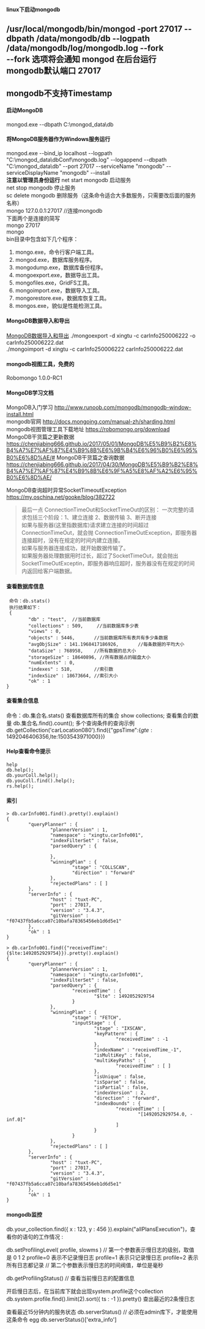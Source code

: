 #### linux下启动mongodb
/usr/local/mongodb/bin/mongod  -port 27017 --dbpath /data/mongodb/db --logpath /data/mongodb/log/mongodb.log --fork  
--fork 选项将会通知 mongod 在后台运行  
mongodb默认端口 27017  
--------------------------------------------------------------------------------------
mongodb不支持Timestamp
--------------------------------------------------------------------------------------
#### 启动MongoDB
mongod.exe --dbpath C:\mongod_data\db
#### 将MongoDB服务器作为Windows服务运行
mongod.exe --bind_ip localhost --logpath "C:\mongod_data\dbConf\mongodb.log" --logappend --dbpath "C:\mongod_data\db" --port 27017 --serviceName "mongodb" --serviceDisplayName "mongodb" --install  
**注意以管理员身份运行**
net start mongodb  启动服务  
net stop mongodb   停止服务  
sc delete mongodb   删除服务（这条命令适合大多数服务，只需要改后面的服务名称）  
mongo 127.0.0.1:27017 //连接mongodb  
下面两个是连接的简写  
mongo 27017  
mongo  
bin目录中包含如下几个程序：
1. mongo.exe，命令行客户端工具。  
2. mongod.exe，数据库服务程序。  
3. mongodump.exe，数据库备份程序。  
4. mongoexport.exe，数据导出工具。  
5. mongofiles.exe，GridFS工具。  
6. mongoimport.exe，数据导入工具。  
7. mongorestore.exe，数据库恢复工具。  
8. mongos.exe，貌似是性能检测工具。  

#### MongoDB数据导入和导出
[MongoDB数据导入和导出](http://www.cnblogs.com/roland1982/archive/2013/12/04/3458032.html)
./mongoexport -d xingtu -c carInfo250006222 -o carInfo250006222.dat  
./mongoimport -d xingtu -c carInfo250006222 carInfo250006222.dat  
#### mongodb视图工具，免费的
Robomongo 1.0.0-RC1
#### MongoDB学习文档
MongoDB入门学习     http://www.runoob.com/mongodb/mongodb-window-install.html  
mongodb官网       http://docs.mongoing.com/manual-zh/sharding.html  
mongodb视图管理工具下载地址      https://robomongo.org/download  
MongoDB干货篇之更新数据         https://chenjiabing666.github.io/2017/05/01/MongoDB%E5%B9%B2%E8%B4%A7%E7%AF%87%E4%B9%8B%E6%9B%B4%E6%96%B0%E6%95%B0%E6%8D%AE/#
MongoDB干货篇之查询数据         https://chenjiabing666.github.io/2017/04/30/MongoDB%E5%B9%B2%E8%B4%A7%E7%AF%87%E4%B9%8B%E6%9F%A5%E8%AF%A2%E6%95%B0%E6%8D%AE/


MongoDB查询超时异常SocketTimeoutException   https://my.oschina.net/gooke/blog/382722  
> 最后一点 ConnectionTimeOut和SocketTimeOut的区别：
> 一次完整的请求包括三个阶段：1、建立连接 2、数据传输 3、断开连接  
> 如果与服务器(这里指数据库)请求建立连接的时间超过ConnectionTimeOut，就会抛 ConnectionTimeOutException，即服务器连接超时，没有在规定的时间内建立连接。  
> 如果与服务器连接成功，就开始数据传输了。  
> 如果服务器处理数据用时过长，超过了SocketTimeOut，就会抛出SocketTimeOutExceptin，即服务器响应超时，服务器没有在规定的时间内返回给客户端数据。  
#### 查看数据库信息

```
 命令：db.stats()
 执行结果如下：
 {
        "db" : "test",  //当前数据库
        "collections" : 509,     //当前数据库多少表
        "views" : 0,
        "objects" : 5446,       //当前数据库所有表共有多少条数据 
        "avgObjSize" : 141.1968417186926,       //每条数据的平均大小
        "dataSize" : 768958,    //所有数据的总大小 
        "storageSize" : 18640896, //所有数据占的磁盘大小
        "numExtents" : 0,
        "indexes" : 510,        //索引数
        "indexSize" : 18673664, //索引大小
        "ok" : 1
}
```
#### 查看集合信息
命令：db.集合名.stats()
查看数据库所有的集合
show collections;
查看集合的数量
db.集合名.find().count();
多个查询条件的查询示例
db.getCollection('carLocation080').find({"gpsTime":{$gte:1492046406356,$lte:1503543971000}})
#### Help查看命令提示
```
help
db.help();
db.yourColl.help();
db.youColl.find().help();
rs.help();
```
#### 索引
```
> db.carInfo001.find().pretty().explain()
{
        "queryPlanner" : {
                "plannerVersion" : 1,
                "namespace" : "xingtu.carInfo001",
                "indexFilterSet" : false,
                "parsedQuery" : {

                },
                "winningPlan" : {
                        "stage" : "COLLSCAN",
                        "direction" : "forward"
                },
                "rejectedPlans" : [ ]
        },
        "serverInfo" : {
                "host" : "tuxt-PC",
                "port" : 27017,
                "version" : "3.4.3",
                "gitVersion" : "f07437fb5a6cca07c10bafa78365456eb1d6d5e1"
        },
        "ok" : 1
}
```
```
> db.carInfo001.find({"receivedTime":{$lte:1492052929754}}).pretty().explain()
{
        "queryPlanner" : {
                "plannerVersion" : 1,
                "namespace" : "xingtu.carInfo001",
                "indexFilterSet" : false,
                "parsedQuery" : {
                        "receivedTime" : {
                                "$lte" : 1492052929754
                        }
                },
                "winningPlan" : {
                        "stage" : "FETCH",
                        "inputStage" : {
                                "stage" : "IXSCAN",
                                "keyPattern" : {
                                        "receivedTime" : -1
                                },
                                "indexName" : "receivedTime_-1",
                                "isMultiKey" : false,
                                "multiKeyPaths" : {
                                        "receivedTime" : [ ]
                                },
                                "isUnique" : false,
                                "isSparse" : false,
                                "isPartial" : false,
                                "indexVersion" : 2,
                                "direction" : "forward",
                                "indexBounds" : {
                                        "receivedTime" : [
                                                "[1492052929754.0, -inf.0]"
                                        ]
                                }
                        }
                },
                "rejectedPlans" : [ ]
        },
        "serverInfo" : {
                "host" : "tuxt-PC",
                "port" : 27017,
                "version" : "3.4.3",
                "gitVersion" : "f07437fb5a6cca07c10bafa78365456eb1d6d5e1"
        },
        "ok" : 1
}
```
#### mongodb监控
db.your_collection.find({ x : 123, y : 456 }).explain("allPlansExecution")，查看你的语句的工作情况 :

db.setProfilingLevel( profile, slowms )
// 第一个参数表示慢日志的级别，取值是 0 1 2
        profile=0  表示不记录慢日志
        profile=1  表示只记录慢日志
        profile=2  表示所有日志都记录
// 第二个参数表示慢日志的时间阀值，单位是毫秒

db.getProfilingStatus()
// 查看当前慢日志的配置信息

开启慢日志后，在当前库下就会出现system.profile这个collection
 db.system.profile.find().limit(2).sort({ ts : -1 }).pretty() 查出最近的2条慢日志

查看最近15分钟内的服务状态
db.serverStatus()
// 必须在admin库下，才能使用这条命令
egg db.serverStatus()['extra_info']